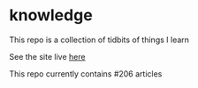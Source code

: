 # knowledge

This repo is a collection of tidbits of things I learn

See the site live [here](https://mark1626.github.io/knowledge/)

This repo currently contains #206 articles

